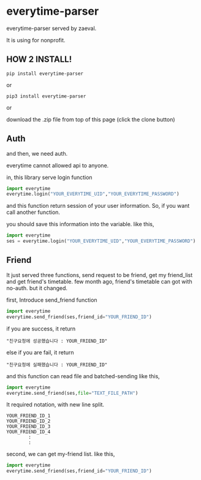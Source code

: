 # everytime-parser
everytime-parser served by zaeval.

It is using for nonprofit.

## HOW 2 INSTALL!
```
pip install everytime-parser
```
or
```
pip3 install everytime-parser
```
or

download the .zip file from top of this page (click the clone button)

## Auth

and then, we need auth.

everytime cannot allowed api to anyone.

in, this library serve login function

```python
import everytime
everytime.login("YOUR_EVERYTIME_UID","YOUR_EVERYTIME_PASSWORD")
```

and this function return session of your user information. So, if you want call another function.

you should save this information into the variable. like this,

```python
import everytime
ses = everytime.login("YOUR_EVERYTIME_UID","YOUR_EVERYTIME_PASSWORD")
```

## Friend

It just served three functions, send request to be friend, get my friend_list 
and get friend's timetable. few month ago, friend's timetable can got with no-auth. but it changed.

first, Introduce send_friend function

```python
import everytime
everytime.send_friend(ses,friend_id="YOUR_FRIEND_ID")
```

if you are success, it return
```
"친구요청에 성공했습니다 : YOUR_FRIEND_ID" 
```

else if you are fail, it return
```
"친구요청에 실패했습니다 : YOUR_FRIEND_ID" 
```

and this function can read file and batched-sending like this,
```python
import everytime
everytime.send_friend(ses,file="TEXT_FILE_PATH")
```

It required notation, with new line split.
```
YOUR_FRIEND_ID_1
YOUR_FRIEND_ID_2
YOUR_FRIEND_ID_3
YOUR_FRIEND_ID_4
        :
        :
```

second, we can get my-friend list. like this,
```python
import everytime
everytime.send_friend(ses,friend_id="YOUR_FRIEND_ID")
```